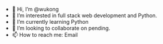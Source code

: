 - 👋 Hi, I’m @wukong
- 👀 I’m interested in full stack web development and Python.
- 🌱 I’m currently learning Python
- 💞️ I’m looking to collaborate on pending.
- 📫 How to reach me: Email

<!---
jcuyler21/jcuyler21 is a ✨ special ✨ repository because its `README.md` (this file) appears on your GitHub profile.
You can click the Preview link to take a look at your changes.
--->
